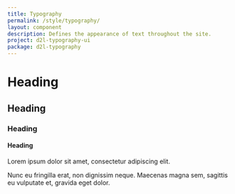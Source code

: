```yaml
---
title: Typography
permalink: /style/typography/
layout: component
description: Defines the appearance of text throughout the site.
project: d2l-typography-ui
package: d2l-typography
---
```

<div>
	<h1 class="d2l-heading-1">Heading</h1>
	<h2 class="d2l-heading-2">Heading</h2>
	<h3 class="d2l-heading-3">Heading</h3>
	<h4 class="d2l-heading-4">Heading</h4>
	<p>Lorem ipsum dolor sit amet, consectetur adipiscing elit.</p>
	<d2l-small-text>Nunc eu fringilla erat, non dignissim neque. Maecenas magna sem, sagittis eu vulputate et, gravida eget dolor.</d2l-small-text>
</div>
